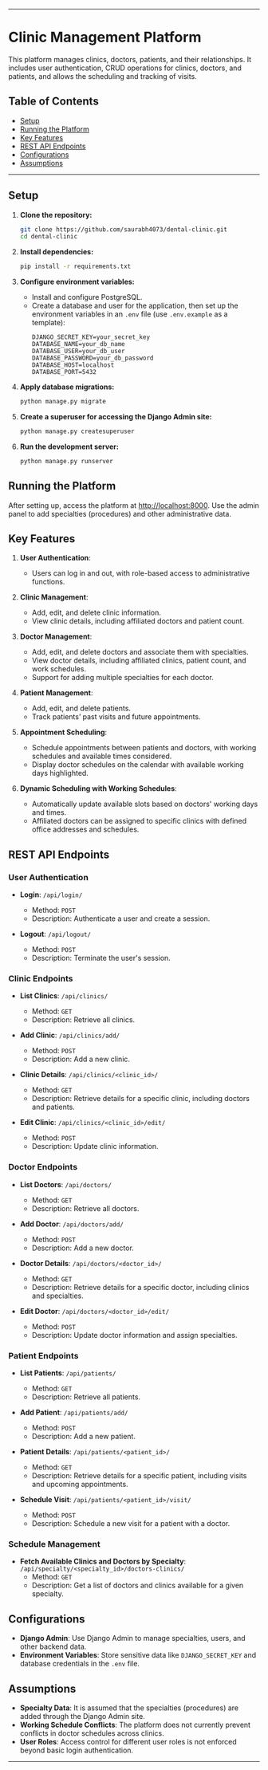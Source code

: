 
---

# Clinic Management Platform

This platform manages clinics, doctors, patients, and their relationships. It includes user authentication, CRUD operations for clinics, doctors, and patients, and allows the scheduling and tracking of visits. 

## Table of Contents
- [Setup](#setup)
- [Running the Platform](#running-the-platform)
- [Key Features](#key-features)
- [REST API Endpoints](#rest-api-endpoints)
- [Configurations](#configurations)
- [Assumptions](#assumptions)

---

## Setup
1. **Clone the repository:**
   ```bash
   git clone https://github.com/saurabh4073/dental-clinic.git
   cd dental-clinic
   ```

2. **Install dependencies:**
   ```bash
   pip install -r requirements.txt
   ```

3. **Configure environment variables:**
   - Install and configure PostgreSQL.
   - Create a database and user for the application, then set up the environment variables in an `.env` file (use `.env.example` as a template):
     ```plaintext
     DJANGO_SECRET_KEY=your_secret_key
     DATABASE_NAME=your_db_name
     DATABASE_USER=your_db_user
     DATABASE_PASSWORD=your_db_password
     DATABASE_HOST=localhost
     DATABASE_PORT=5432
     ```

4. **Apply database migrations:**
   ```bash
   python manage.py migrate
   ```

5. **Create a superuser for accessing the Django Admin site:**
   ```bash
   python manage.py createsuperuser
   ```

6. **Run the development server:**
   ```bash
   python manage.py runserver
   ```

## Running the Platform
After setting up, access the platform at [http://localhost:8000](http://localhost:8000). Use the admin panel to add specialties (procedures) and other administrative data.

## Key Features
1. **User Authentication**:
   - Users can log in and out, with role-based access to administrative functions.
  
2. **Clinic Management**:
   - Add, edit, and delete clinic information.
   - View clinic details, including affiliated doctors and patient count.

3. **Doctor Management**:
   - Add, edit, and delete doctors and associate them with specialties.
   - View doctor details, including affiliated clinics, patient count, and work schedules.
   - Support for adding multiple specialties for each doctor.

4. **Patient Management**:
   - Add, edit, and delete patients.
   - Track patients’ past visits and future appointments.

5. **Appointment Scheduling**:
   - Schedule appointments between patients and doctors, with working schedules and available times considered.
   - Display doctor schedules on the calendar with available working days highlighted.

6. **Dynamic Scheduling with Working Schedules**:
   - Automatically update available slots based on doctors' working days and times.
   - Affiliated doctors can be assigned to specific clinics with defined office addresses and schedules.

## REST API Endpoints
### User Authentication
- **Login**: `/api/login/`
  - Method: `POST`
  - Description: Authenticate a user and create a session.

- **Logout**: `/api/logout/`
  - Method: `POST`
  - Description: Terminate the user's session.

### Clinic Endpoints
- **List Clinics**: `/api/clinics/`
  - Method: `GET`
  - Description: Retrieve all clinics.

- **Add Clinic**: `/api/clinics/add/`
  - Method: `POST`
  - Description: Add a new clinic.

- **Clinic Details**: `/api/clinics/<clinic_id>/`
  - Method: `GET`
  - Description: Retrieve details for a specific clinic, including doctors and patients.

- **Edit Clinic**: `/api/clinics/<clinic_id>/edit/`
  - Method: `POST`
  - Description: Update clinic information.

### Doctor Endpoints
- **List Doctors**: `/api/doctors/`
  - Method: `GET`
  - Description: Retrieve all doctors.

- **Add Doctor**: `/api/doctors/add/`
  - Method: `POST`
  - Description: Add a new doctor.

- **Doctor Details**: `/api/doctors/<doctor_id>/`
  - Method: `GET`
  - Description: Retrieve details for a specific doctor, including clinics and specialties.

- **Edit Doctor**: `/api/doctors/<doctor_id>/edit/`
  - Method: `POST`
  - Description: Update doctor information and assign specialties.

### Patient Endpoints
- **List Patients**: `/api/patients/`
  - Method: `GET`
  - Description: Retrieve all patients.

- **Add Patient**: `/api/patients/add/`
  - Method: `POST`
  - Description: Add a new patient.

- **Patient Details**: `/api/patients/<patient_id>/`
  - Method: `GET`
  - Description: Retrieve details for a specific patient, including visits and upcoming appointments.

- **Schedule Visit**: `/api/patients/<patient_id>/visit/`
  - Method: `POST`
  - Description: Schedule a new visit for a patient with a doctor.

### Schedule Management
- **Fetch Available Clinics and Doctors by Specialty**: `/api/specialty/<specialty_id>/doctors-clinics/`
  - Method: `GET`
  - Description: Get a list of doctors and clinics available for a given specialty.

## Configurations
- **Django Admin**: Use Django Admin to manage specialties, users, and other backend data.
- **Environment Variables**: Store sensitive data like `DJANGO_SECRET_KEY` and database credentials in the `.env` file.

## Assumptions
- **Specialty Data**: It is assumed that the specialties (procedures) are added through the Django Admin site.
- **Working Schedule Conflicts**: The platform does not currently prevent conflicts in doctor schedules across clinics.
- **User Roles**: Access control for different user roles is not enforced beyond basic login authentication.

--- 